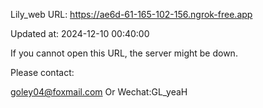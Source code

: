 Lily_web URL: https://ae6d-61-165-102-156.ngrok-free.app

Updated at: 2024-12-10 00:40:00

If you cannot open this URL, the server might be down.

Please contact: 

goley04@foxmail.com Or Wechat:GL_yeaH